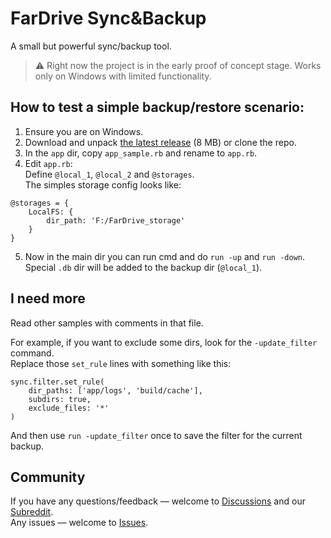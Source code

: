 # FarDrive Sync&Backup
A small but powerful sync/backup tool.
> ⚠ Right now the project is in the early proof of concept stage. Works only on Windows with limited functionality.

## How to test a simple backup/restore scenario:

1. Ensure you are on Windows.
1. Download and unpack [the latest release](https://github.com/Inversion-des/FarDrive-Sync-n-Backup/releases) (8 MB) or clone the repo.
1. In the `app` dir, copy `app_sample.rb` and rename to `app.rb`.
1. Edit `app.rb`:  
Define `@local_1`, `@local_2` and `@storages`.  
The simples storage config looks like: 
```
@storages = {
	LocalFS: {
		dir_path: 'F:/FarDrive_storage'
	}
}
```
5. Now in the main dir you can run cmd and do `run -up` and `run -down`. Special `.db` dir will be added to the backup dir (`@local_1`).


## I need more
Read other samples with comments in that file.

For example, if you want to exclude some dirs, look for the `-update_filter` command.  
Replace those `set_rule` lines with something like this: 
```
sync.filter.set_rule(
	dir_paths: ['app/logs', 'build/cache'],
	subdirs: true,
	exclude_files: '*'
) 
```
And then use `run -update_filter` once to save the filter for the current backup.


## Community
If you have any questions/feedback — welcome to [Discussions](https://github.com/Inversion-des/FarDrive-Sync-n-Backup/discussions) and our [Subreddit](https://www.reddit.com/r/FarDrive_SyncBackup/).  
Any issues — welcome to [Issues](https://github.com/Inversion-des/FarDrive-Sync-n-Backup/issues).

